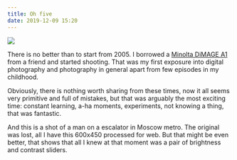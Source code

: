 ```yaml
---
title: Oh five
date: 2019-12-09 15:20
---
```


![](https://media.githubusercontent.com/media/mikesub/mikesub.net/master/photos/escalator.jpg)


There is no better than to start from 2005. I borrowed a [Minolta DiMAGE A1](https://www.dpreview.com/reviews/minoltadimagea1) from a friend and started shooting. That was my first exposure into digital photography and photography in general apart from few episodes in my childhood.

Obviously, there is nothing worth sharing from these times, now it all seems very primitive and full of mistakes, but that was arguably the most exciting time: constant learning, a-ha moments, experiments, not knowing a thing, that was fantastic.

And this is a shot of a man on a escalator in Moscow metro. The original was lost, all I have this 600x450 processed for web. But that might be even better, that shows that all I knew at that moment was a pair of brightness and contrast sliders.